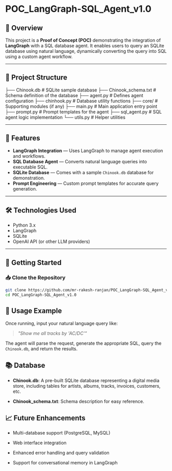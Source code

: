 # POC_LangGraph-SQL_Agent_v1.0

## 📑 Overview

This project is a **Proof of Concept (POC)** demonstrating the integration of **LangGraph** with a SQL database agent. It enables users to query an SQLite database using natural language, dynamically converting the query into SQL using a custom agent workflow.

---

## 📂 Project Structure

  ├── Chinook.db # SQLite sample database 
  ├── Chinook_schema.txt # Schema definition of the database 
  ├── agent.py # Defines agent configuration 
  ├── chinhook.py # Database utility functions 
  ├── core/ # Supporting modules (if any) 
  ├── main.py # Main application entry point 
  ├── prompt.py # Prompt templates for the agent 
  ├── sql_agent.py # SQL agent logic implementation 
  └── utils.py # Helper utilities


---

## 🚀 Features

- **LangGraph Integration** — Uses LangGraph to manage agent execution and workflows.
- **SQL Database Agent** — Converts natural language queries into executable SQL.
- **SQLite Database** — Comes with a sample `Chinook.db` database for demonstration.
- **Prompt Engineering** — Custom prompt templates for accurate query generation.

---

## 🛠️ Technologies Used

- Python 3.x
- LangGraph
- SQLite
- OpenAI API (or other LLM providers)

---

## 📝 Getting Started

### 📥 Clone the Repository

```bash
git clone https://github.com/mr-rakesh-ranjan/POC_LangGraph-SQL_Agent_v1.0.git
cd POC_LangGraph-SQL_Agent_v1.0
```

## 📌 Usage Example

Once running, input your natural language query like:

> _"Show me all tracks by 'AC/DC'"_

The agent will parse the request, generate the appropriate SQL, query the `Chinook.db`, and return the results.

## 📚 Database

-   **Chinook.db**: A pre-built SQLite database representing a digital media store, including tables for artists, albums, tracks, invoices, customers, etc.
    
-   **Chinook_schema.txt**: Schema description for easy reference.
    

## 📈 Future Enhancements

-   Multi-database support (PostgreSQL, MySQL)
    
-   Web interface integration
    
-   Enhanced error handling and query validation
    
-   Support for conversational memory in LangGraph
